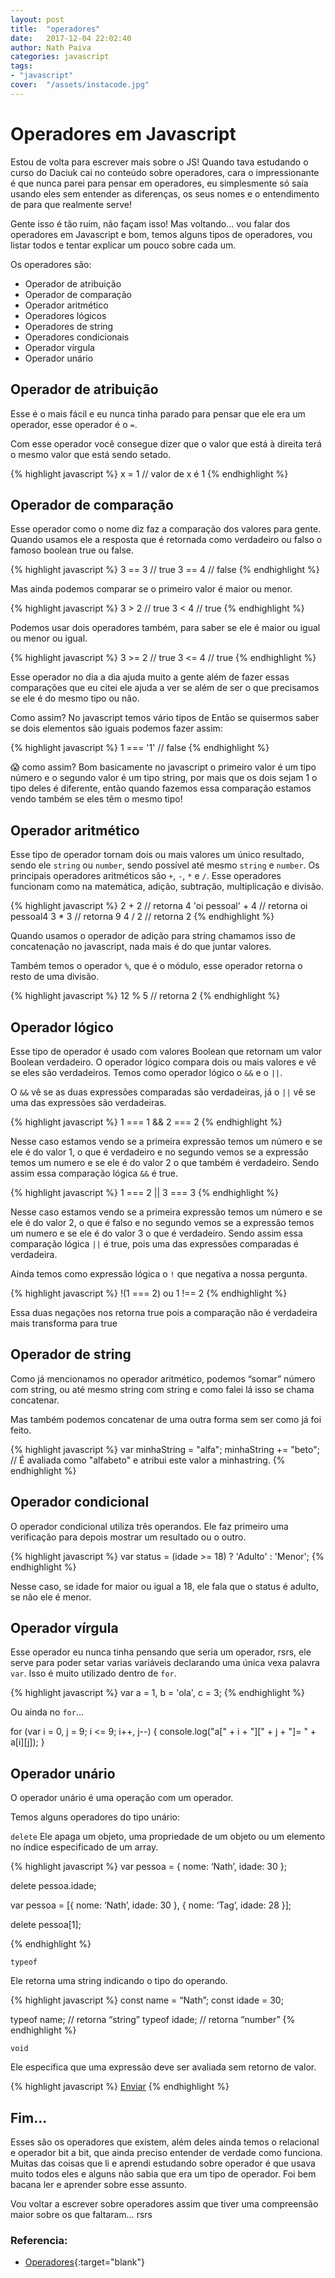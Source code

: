 ```yaml
---
layout: post
title:  "operadores"
date:   2017-12-04 22:02:40
author: Nath Paiva
categories: javascript
tags:
- "javascript"
cover:  "/assets/instacode.jpg"
---
```


# Operadores em Javascript

Estou de volta para escrever mais sobre o JS! Quando tava estudando o curso do Daciuk cai no conteúdo sobre operadores, cara o impressionante é que nunca parei para pensar em operadores, eu simplesmente só saía usando eles sem entender as diferenças, os seus nomes e o entendimento de para que realmente serve!

Gente isso é tão ruim, não façam isso! Mas voltando... vou falar dos operadores em Javascript e bom, temos alguns tipos de operadores, vou listar todos e tentar explicar um pouco sobre cada um.

Os operadores são:
- Operador de atribuição
- Operador de comparação
- Operador aritmético
- Operadores lógicos
- Operadores de string
- Operadores condicionais
- Operador vírgula
- Operador unário

## Operador de atribuição

Esse é o mais fácil e eu nunca tinha parado para pensar que ele era um operador, esse operador é o `=`.

Com esse operador você consegue dizer que o valor que está à direita terá o mesmo valor que está sendo setado.

{% highlight javascript %}
x = 1 // valor de x é 1
{% endhighlight %}

## Operador de comparação

Esse operador como o nome diz faz a comparação dos valores para gente. Quando usamos ele a resposta que é retornada como verdadeiro ou falso o famoso boolean true ou false.

{% highlight javascript %}
3 == 3 // true
3 == 4 // false
{% endhighlight %}

Mas ainda podemos comparar se o primeiro valor é maior ou menor.

{% highlight javascript %}
3 > 2 // true
3 < 4 // true
{% endhighlight %}

Podemos usar dois operadores também, para saber se ele é maior ou igual ou menor ou igual.

{% highlight javascript %}
3 >= 2 // true
3 <= 4 // true
{% endhighlight %}

Esse operador no dia a dia ajuda muito a gente além de fazer essas comparações que eu citei ele ajuda a ver se além de ser o que precisamos se ele é do mesmo tipo ou não.

Como assim? No javascript temos vário tipos de
Então se quisermos saber se dois elementos são iguais podemos fazer assim:

{% highlight javascript %}
1 === '1' // false
{% endhighlight %}

😱 como assim? Bom basicamente no javascript o primeiro valor é um tipo número e o segundo valor é um tipo string, por mais que os dois sejam 1 o tipo deles é diferente, então quando fazemos essa comparação estamos vendo também se eles têm o mesmo tipo!

## Operador aritmético

Esse tipo de operador tornam dois ou mais valores um único resultado, sendo ele `string` ou `number`, sendo possível até mesmo `string` e `number`.
Os principais operadores aritméticos são `+`, `-`, `*` e `/`. Esse operadores funcionam como na matemática, adição, subtração, multiplicação e divisão.

{% highlight javascript %}
2 + 2 // retorna 4
'oi pessoal' + 4 // retorna oi pessoal4
3 * 3 // retorna 9
4 / 2 // retorna 2
{% endhighlight %}

Quando usamos o operador de adição para string chamamos isso de concatenação no javascript, nada mais é do que juntar valores.

Também temos o operador `%`, que é o módulo, esse operador retorna o resto de uma divisão.

{% highlight javascript %}
12 % 5 // retorna 2
{% endhighlight %}

## Operador lógico

Esse tipo de operador é usado com valores Boolean que retornam um valor Boolean verdadeiro. O operador lógico compara dois ou mais valores e vê se eles são verdadeiros. Temos como operador lógico o `&&` e o `||`.

O `&&` vê se as duas expressões comparadas são verdadeiras, já o `||` vê se uma das expressões são verdadeiras.

{% highlight javascript %}
1 === 1 && 2 === 2
{% endhighlight %}

Nesse caso estamos vendo se a primeira expressão temos um número e se ele é do valor 1, o que é verdadeiro e no segundo vemos se a expressão temos um numero e se ele é do valor 2 o que também é verdadeiro. Sendo assim essa comparação lógica `&&` é true.

{% highlight javascript %}
1 === 2 || 3 === 3
{% endhighlight %}

Nesse caso estamos vendo se a primeira expressão temos um número e se ele é do valor 2, o que é falso e no segundo vemos se a expressão temos um numero e se ele é do valor 3 o que é verdadeiro. Sendo assim essa comparação lógica `||` é true, pois uma das expressões comparadas é verdadeira.

Ainda temos como expressão lógica o `!` que negativa a nossa pergunta.

{% highlight javascript %}
!(1 === 2) ou
1 !== 2
{% endhighlight %}

Essa duas negações nos retorna true pois a comparação não é verdadeira mais transforma para true

## Operador de string

Como já mencionamos no operador aritmético, podemos “somar” número com string, ou até mesmo string com string e como falei lá isso se chama concatenar.

Mas também podemos concatenar de uma outra forma sem ser como já foi feito.

{% highlight javascript %}
var minhaString = "alfa";
minhaString += "beto"; // É avaliada como "alfabeto" e atribui este valor a minhastring.
{% endhighlight %}

## Operador condicional

O operador condicional utiliza três operandos. Ele faz primeiro uma verificação para depois mostrar um resultado ou o outro.

{% highlight javascript %}
var status = (idade >= 18) ? 'Adulto' : 'Menor';
{% endhighlight %}

Nesse caso, se idade for maior ou igual a 18, ele fala que o status é adulto, se não ele é menor.

## Operador vírgula

Esse operador eu nunca tinha pensando que seria um operador, rsrs, ele serve para poder setar varias variáveis declarando uma única vexa palavra `var`. Isso é muito utilizado dentro de `for`.

{% highlight javascript %}
var a = 1,
b = 'ola',
c = 3;
{% endhighlight %}

Ou ainda no `for`...

for (var i = 0, j = 9; i <= 9; i++, j--) {
  console.log("a[" + i + "][" + j + "]= " + a[i][j]);
}

## Operador unário

O operador unário é uma operação com um operador.

Temos alguns operadores do tipo unário:

`delete`
Ele apaga um objeto, uma propriedade de um objeto ou um elemento no índice especificado de um array.

{% highlight javascript %}
var pessoa = {
	nome: ‘Nath’,
	idade: 30
};

delete pessoa.idade;

var pessoa = [{
	nome: ‘Nath’,
	idade: 30
},
{
	nome: ‘Tag’,
	idade: 28
}];

delete pessoa[1];

{% endhighlight %}

`typeof`

Ele retorna uma string indicando o tipo do operando.

{% highlight javascript %}
const name = “Nath”;
const idade = 30;

typeof name;  // retorna “string”
typeof idade;     // retorna “number”
{% endhighlight %}

`void`

Ele especifica que uma expressão deve ser avaliada sem retorno de valor.

{% highlight javascript %}
<a href="javascript:void(document.form.submit())">
Enviar</a>
{% endhighlight %}

## Fim...

Esses são os operadores que existem, além deles ainda temos o relacional e operador bit a bit, que ainda preciso entender de verdade como funciona. Muitas das coisas que li e aprendi estudando sobre operador é que usava muito todos eles e alguns não sabia que era um tipo de operador. Foi bem bacana ler e aprender sobre esse assunto.

Vou voltar a escrever sobre operadores assim que tiver uma compreensão maior sobre os que faltaram… rsrs

### Referencia:
- [Operadores](https://developer.mozilla.org/pt-BR/docs/Web/JavaScript/Guide/Expressions_and_Operators){:target="blank"}
